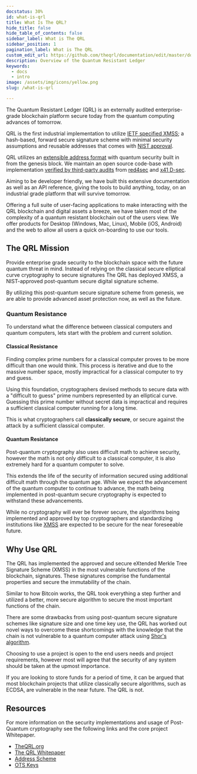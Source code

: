```yaml
---
docstatus: 30%
id: what-is-qrl
title: What Is The QRL?
hide_title: false
hide_table_of_contents: false
sidebar_label: What is The QRL
sidebar_position: 1
pagination_label: What is The QRL
custom_edit_url: https://github.com/theqrl/documentation/edit/master/docs/basics/what-is-qrl.md
description: Overview of the Quantum Resistant Ledger
keywords:
  - docs
  - intro
image: /assets/img/icons/yellow.png
slug: /what-is-qrl

---
```



The Quantum Resistant Ledger (QRL) is an externally audited enterprise-grade blockchain platform secure today from the quantum computing advances of tomorrow. 

QRL is the first industrial implementation to utilize [IETF specified XMSS](https://tools.ietf.org/html/rfc8391); a hash-based, forward secure signature scheme with minimal security assumptions and reusable addresses that comes with [NIST approval](https://csrc.nist.gov/publications/detail/sp/800-208/final).

QRL utilizes an [extensible address format](/build/address/address-scheme) with quantum security built in from the genesis block. We maintain an open source code-base with implementation [verified by third-party audits](https://github.com/theQRL/audits) from [red4sec](https://red4sec.com/) and [x41 D-sec](https://www.x41-dsec.de/).

Aiming to be developer friendly, we have built this extensive documentation as well as an API reference, giving the tools to build anything, today, on an industrial grade platform that will survive tomorrow.

Offering a full suite of user-facing applications to make interacting with the QRL blockchain and digital assets a breeze, we have taken most of the complexity of a quantum resistant blockchain out of the users view. We offer products for Desktop (Windows, Mac, Linux), Mobile (iOS, Android) and the web to allow all users a quick on-boarding to use our tools.


## The QRL Mission

Provide enterprise grade security to the blockchain space with the future quantum threat in mind. Instead of relying on the classical secure elliptical curve cryptography to secure signatures The QRL has deployed XMSS, a NIST-approved post-quantum secure digital signature scheme.

By utilizing this post-quantum secure signature scheme from genesis, we are able to provide advanced asset protection now, as well as the future.

### Quantum Resistance

To understand what the difference between classical computers and quantum computers, lets start with the problem and current solution.


#### Classical Resistance


Finding complex prime numbers for a classical computer proves to be more difficult than one would think. This process is iterative and due to the massive number space, mostly impractical for a classical computer to try and guess. 

Using this foundation, cryptographers devised methods to secure data with a "difficult to guess" prime numbers represented by an elliptical curve. Guessing this prime number without secret data is impractical and requires a sufficient classical computer running for a long time. 

This is what cryptographers call **classically secure**, or secure against the attack by a sufficient classical computer. 


#### Quantum Resistance

Post-quantum cryptography also uses difficult math to achieve security, however the math is not only difficult to a classical computer, it is also extremely hard for a quantum computer to solve. 

This extends the life of the security of information secured using additional difficult math through the quantum age. While we expect the advancement of the quantum computer to continue to advance, the math being implemented in post-quantum secure cryptography is expected to withstand these advancements.

While no cryptography will ever be forever secure, the algorithms being implemented and approved by top cryptographers and standardizing institutions like [XMSS](https://csrc.nist.gov/publications/detail/sp/800-208/final) are expected to be secure for the near foreseeable future. 

## Why Use QRL

The QRL has implemented the approved and secure eXtended Merkle Tree Signature Scheme (XMSS) in the most vulnerable functions of the blockchain, signatures. These signatures comprise the fundamental properties and secure the immutability of the chain. 

Similar to how Bitcoin works, the QRL took everything a step further and utilized a better, more secure algorithm to secure the most important functions of the chain. 

There are some drawbacks from using post-quantum secure signature schemes like signature size and one time key use, the QRL has worked out novel ways to overcome these shortcomings with the knowledge that the chain is not vulnerable to a quantum computer attack using [Shor's algorithm](https://en.wikipedia.org/wiki/Shor%27s_algorithm).

Choosing to use a project is open to the end users needs and project requirements, however most will agree that the security of any system should be taken at the upmost importance.

If you are looking to store funds for a period of time, it can be argued that most blockchain projects that utilize classically secure algorithms, such as ECDSA, are vulnerable in the near future. The QRL is not.


## Resources

For more information on the security implementations and usage of Post-Quantum cryptography see the following links and the core project Whitepaper.

- [TheQRL.org](https://theqrl.org)
- [The QRL Whitepaper](https://github.com/theQRL/Whitepaper/)
- [Address Scheme](/build/address/address-scheme)
- [OTS Keys](/build/fundamentals/ots-keys)
